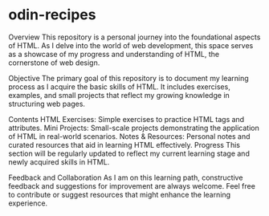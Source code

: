 # odin-recipes
Overview
This repository is a personal journey into the foundational aspects of HTML. As I delve into the world of web development, this space serves as a showcase of my progress and understanding of HTML, the cornerstone of web design.

Objective
The primary goal of this repository is to document my learning process as I acquire the basic skills of HTML. It includes exercises, examples, and small projects that reflect my growing knowledge in structuring web pages.

Contents
HTML Exercises: Simple exercises to practice HTML tags and attributes.
Mini Projects: Small-scale projects demonstrating the application of HTML in real-world scenarios.
Notes & Resources: Personal notes and curated resources that aid in learning HTML effectively.
Progress
This section will be regularly updated to reflect my current learning stage and newly acquired skills in HTML.

Feedback and Collaboration
As I am on this learning path, constructive feedback and suggestions for improvement are always welcome. Feel free to contribute or suggest resources that might enhance the learning experience.
